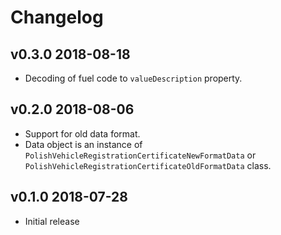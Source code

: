 # Changelog

## v0.3.0 2018-08-18

* Decoding of fuel code to `valueDescription` property.

## v0.2.0 2018-08-06

* Support for old data format.
* Data object is an instance of
  `PolishVehicleRegistrationCertificateNewFormatData` or
  `PolishVehicleRegistrationCertificateOldFormatData` class.

## v0.1.0 2018-07-28

* Initial release
